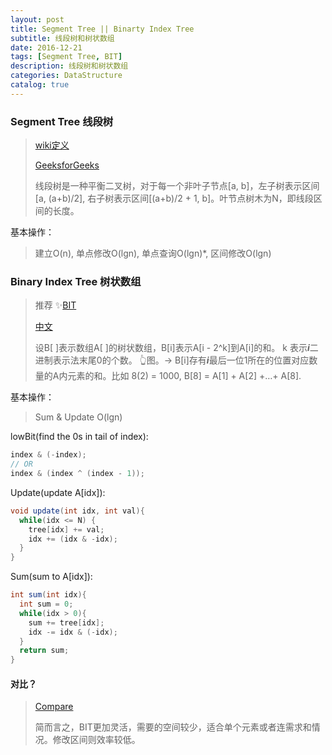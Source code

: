 ```yaml
---
layout: post
title: Segment Tree || Binarty Index Tree
subtitle: 线段树和树状数组
date: 2016-12-21
tags: [Segment Tree, BIT]
description: 线段树和树状数组
categories: DataStructure 
catalog: true
---
```


### Segment Tree 线段树

> [wiki定义](https://zh.wikipedia.org/wiki/%E7%BA%BF%E6%AE%B5%E6%A0%91)
>
> [GeeksforGeeks](http://www.geeksforgeeks.org/segment-tree-set-1-sum-of-given-range/)
>
> 线段树是一种平衡二叉树，对于每一个非叶子节点[a, b]，左子树表示区间[a, (a+b)/2], 右子树表示区间[(a+b)/2 + 1, b]。叶节点树木为N，即线段区间的长度。

基本操作：

> 建立O(n), 单点修改O(lgn), 单点查询O(lgn)*, 区间修改O(lgn)

### Binary Index Tree 树状数组

> 推荐 ✨[BIT](https://www.topcoder.com/community/data-science/data-science-tutorials/binary-indexed-trees/)
>
> [中文](http://poj.org/summerschool/1_interval_tree.pdf)
>
> 设B[ ]表示数组A[ ]的树状数组，B[i]表示A[i - 2^k]到A[i]的和。 k 表示***i***二进制表示法末尾0的个数。 👆图。-> B[i]存有***i***最后一位1所在的位置对应数量的A内元素的和。比如 8(2) = 1000, B[8] = A[1] + A[2] +…+ A[8].

基本操作：

> Sum & Update O(lgn)

 lowBit(find the 0s in tail of index):

```java
index & (-index);
// OR
index & (index ^ (index - 1));
```

Update(update A[idx]):

```java
void update(int idx, int val){
  while(idx <= N) {
    tree[idx] += val;
    idx += (idx & -idx);
  }
}
```

Sum(sum to A[idx]):

```java
int sum(int idx){
  int sum = 0;
  while(idx > 0){
    sum += tree[idx];
    idx -= idx & (-idx);
  }
  return sum;
}
```

#### 对比？

> [Compare](https://www.quora.com/How-does-one-decide-when-to-use-a-Segment-Tree-or-Fenwick-Tree)
>
> 简而言之，BIT更加灵活，需要的空间较少，适合单个元素或者连需求和情况。修改区间则效率较低。

